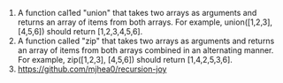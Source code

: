 1. A function cal1ed "union" that takes two arrays as arguments and returns an array of items from both arrays. For example, union([1,2,3], [4,5,6]) should return [1,2,3,4,5,6].
1. A function called "zip" that takes two arrays as arguments and returns an array of items from both arrays combined in an alternating manner. For example, zip([1,2,3], [4,5,6]) should return [1,4,2,5,3,6].
1. https://github.com/mjhea0/recursion-joy
